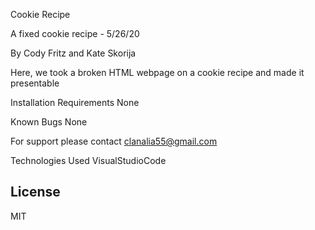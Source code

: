 Cookie Recipe

A fixed cookie recipe - 5/26/20

By Cody Fritz and Kate Skorija

Here, we took a broken HTML webpage on a cookie recipe and made it presentable

Installation Requirements
None

Known Bugs
None

For support please contact clanalia55@gmail.com

Technologies Used
VisualStudioCode

## License
MIT